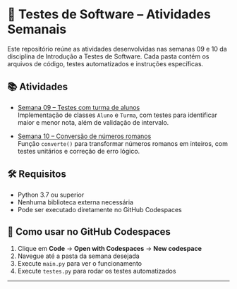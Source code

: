 # 📘 Testes de Software – Atividades Semanais

Este repositório reúne as atividades desenvolvidas nas semanas 09 e 10 da disciplina de Introdução a Testes de Software. Cada pasta contém os arquivos de código, testes automatizados e instruções específicas.

## 📚 Atividades

- [Semana 09 – Testes com turma de alunos](semana09/README.md)  
  Implementação de classes `Aluno` e `Turma`, com testes para identificar maior e menor nota, além de validação de intervalo.

- [Semana 10 – Conversão de números romanos](semana10/README.md)  
  Função `converte()` para transformar números romanos em inteiros, com testes unitários e correção de erro lógico.

## 🛠️ Requisitos

- Python 3.7 ou superior
- Nenhuma biblioteca externa necessária
- Pode ser executado diretamente no GitHub Codespaces

## 🚀 Como usar no GitHub Codespaces

1. Clique em **Code** → **Open with Codespaces** → **New codespace**
2. Navegue até a pasta da semana desejada
3. Execute `main.py` para ver o funcionamento
4. Execute `testes.py` para rodar os testes automatizados

---